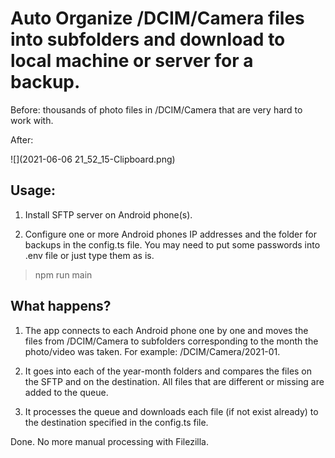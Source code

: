 # Auto Organize /DCIM/Camera files into subfolders and download to local machine or server for a backup.

Before: thousands of photo files in /DCIM/Camera that are very hard to work with.

After:

![](2021-06-06 21_52_15-Clipboard.png)

## Usage:

1. Install SFTP server on Android phone(s).

2. Configure one or more Android phones IP addresses and the folder for backups in the config.ts file. You may need to put some passwords into .env file or just type them as is.

> npm run main

## What happens?

1. The app connects to each Android phone one by one and moves the files from /DCIM/Camera to subfolders corresponding to the month the photo/video was taken. For example: /DCIM/Camera/2021-01.

2. It goes into each of the year-month folders and compares the files on the SFTP and on the destination. All files that are different or missing are added to the queue.

3. It processes the queue and downloads each file (if not exist already) to the destination specified in the config.ts file.

Done. No more manual processing with Filezilla.
